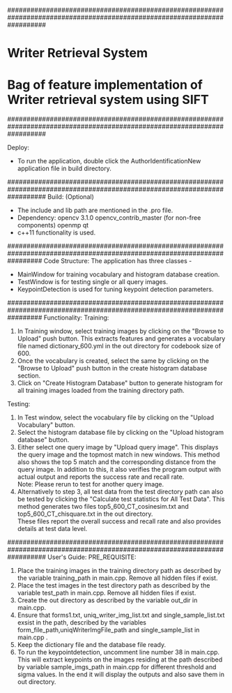 ##########################################################################################################################
# Writer Retrieval System
# Bag of feature implementation of Writer retrieval system using SIFT
##########################################################################################################################	

Deploy: 
- To run the application, double click the AuthorIdentificationNew application file in build directory.

##########################################################################################################################
Build: (Optional)
- The include and lib path are mentioned in the .pro file.
- Dependency: opencv 3.1.0
			opencv_contrib_master (for non-free components)
			openmp
			qt
- c++11 functionality is used.

#########################################################################################################################
Code Structure:
The application has three classes -
- MainWindow for training vocabulary and histogram database creation.
- TestWindow is for testing single or all query images. 
- KeypointDetection is used for tuning keypoint detection parameters.

#########################################################################################################################
Functionality:
Training:
1. In Training window, select training images by clicking on the "Browse to Upload" push button. This extracts features and generates a vocabulary file named dictionary_600.yml in the out directory for codebook size of 600. <br />
2. Once the vocabulary is created, select the same by clicking on the "Browse to Upload" push button in the create histogram database section. <br />
3. Click on "Create Histogram Database" button to generate histogram for all training images loaded from the training directory path. <br />

Testing:
1. In Test window, select the vocabulary file by clicking on the "Upload Vocabulary" button. <br />
2. Select the histogram database file by clicking on the "Upload histogram database" button. <br />
3. Either select one query image by "Upload query image". This displays the query image and the topmost match in new windows. This method also shows the top 5 match and the corresponding distance from the query image. In addition to this, it also verifies the program output with actual output and reports the success rate and recall rate. <br />
   Note: Please rerun to test for another query image. <br />
4. Alternatively to step 3, all test data from the test directory path can also be tested by clicking the "Calculate test statistics for All Test Data". This method generates two files top5_600_CT_cosinesim.txt and top5_600_CT_chisquare.txt in the out directory. <br />
   These files report the overall success and recall rate and also provides details at test data level.

##########################################################################################################################
User's Guide:
PRE_REQUISITE:
1. Place the training images in the training directory path as described by the variable training_path in main.cpp. Remove all hidden files if exist.
2. Place the test images in the test directory path as described by the variable test_path in main.cpp. Remove all hidden files if exist.
3. Create the out directory as described by the variable out_dir in main.cpp.
4. Ensure that forms1.txt, uniq_writer_img_list.txt and single_sample_list.txt exsist in the path, described by the variables
   form_file_path,uniqWriterImgFile_path and single_sample_list in main.cpp . 
5. Keep the dictionary file and the database file ready.
6. To run the keypointdetection, uncomment line number 38 in main.cpp. 
   This will extract keypoints on the images residing at the path described by variable sample_imgs_path in main.cpp for different threshold and sigma values.
   In the end it will display the outputs and also save them in out directory.
